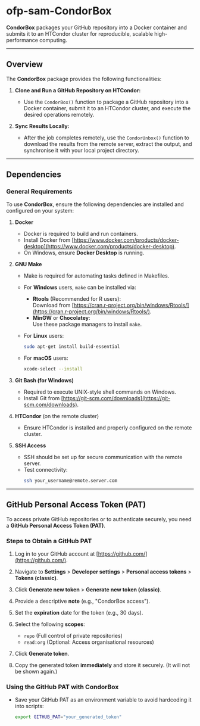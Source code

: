# ofp-sam-CondorBox

**CondorBox** packages your GitHub repository into a Docker container and submits it to an HTCondor cluster for reproducible, scalable high-performance computing.

---

## Overview

The **CondorBox** package provides the following functionalities:

1. **Clone and Run a GitHub Repository on HTCondor:**
   - Use the `CondorBox()` function to package a GitHub repository into a Docker container, submit it to an HTCondor cluster, and execute the desired operations remotely.
   
2. **Sync Results Locally:**
   - After the job completes remotely, use the `CondorUnbox()` function to download the results from the remote server, extract the output, and synchronise it with your local project directory.

---

## Dependencies

### General Requirements

To use **CondorBox**, ensure the following dependencies are installed and configured on your system:

1. **Docker**  
   - Docker is required to build and run containers.  
   - Install Docker from [https://www.docker.com/products/docker-desktop](https://www.docker.com/products/docker-desktop).  
   - On Windows, ensure **Docker Desktop** is running.

2. **GNU Make**  
   - Make is required for automating tasks defined in Makefiles.  
   - For **Windows** users, `make` can be installed via:
     - **Rtools** (Recommended for R users):  
       Download from [https://cran.r-project.org/bin/windows/Rtools/](https://cran.r-project.org/bin/windows/Rtools/).
     - **MinGW** or **Chocolatey**:  
       Use these package managers to install `make`.

   - For **Linux** users:  
     ```bash
     sudo apt-get install build-essential
     ```

   - For **macOS** users:  
     ```bash
     xcode-select --install
     ```

3. **Git Bash (for Windows)**  
   - Required to execute UNIX-style shell commands on Windows.  
   - Install Git from [https://git-scm.com/downloads](https://git-scm.com/downloads).

4. **HTCondor** (on the remote cluster)  
   - Ensure HTCondor is installed and properly configured on the remote cluster.

5. **SSH Access**  
   - SSH should be set up for secure communication with the remote server.  
   - Test connectivity:  
     ```bash
     ssh your_username@remote.server.com
     ```

---

## GitHub Personal Access Token (PAT)

To access private GitHub repositories or to authenticate securely, you need a **GitHub Personal Access Token (PAT)**.

### Steps to Obtain a GitHub PAT

1. Log in to your GitHub account at [https://github.com/](https://github.com/).

2. Navigate to **Settings** > **Developer settings** > **Personal access tokens** > **Tokens (classic)**.

3. Click **Generate new token** > **Generate new token (classic)**.

4. Provide a descriptive **note** (e.g., "CondorBox access").

5. Set the **expiration** date for the token (e.g., 30 days).

6. Select the following **scopes**:
   - `repo` (Full control of private repositories)
   - `read:org` (Optional: Access organisational resources)

7. Click **Generate token**.

8. Copy the generated token **immediately** and store it securely. (It will not be shown again.)

### Using the GitHub PAT with CondorBox

- Save your GitHub PAT as an environment variable to avoid hardcoding it into scripts:
  ```bash
  export GITHUB_PAT="your_generated_token"
